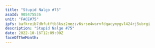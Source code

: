 ```yaml
---
title: "Stupid Nalgo #75"
asaId: 905475536
unit: "FACE#75"
ipfs: bafkreib7dhfutftb3ksz2mezzv6srse4warvfdqacymygvl424rj5ubrgi
description: "Stupid Nalgo #75"
date: 2022-10-16T12:09:00Z
faceOfTheMonth:
---
```

